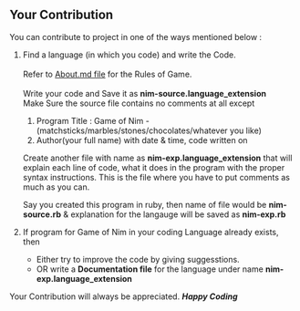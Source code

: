 
## Your Contribution

You can contribute to project in one of the ways mentioned below :

1. Find a language (in which you code) and write the Code.<br/><br/>
   Refer to [About.md file](https://github.com/elMaverick/Single-Heap-Game-of-Nim/blob/master/about.md) for the Rules of Game.<br/><br/>
   Write your code and Save it as **nim-source.language_extension**<br/>
   Make Sure the source file contains no comments at all except
   1. Program Title : Game of Nim - (matchsticks/marbles/stones/chocolates/whatever you like)
   2. Author(your full name) with date & time, code written on<br/>

   Create another file with name as **nim-exp.language_extension** that will explain each
   line of code, what it does in the program with the proper syntax instructions. This is the file where you have to put comments as much as you can.
   
   Say you created this program in ruby, then name of file would be **nim-source.rb**
                    & explanation for the langauge will be saved as **nim-exp.rb**
   
2. If program for Game of Nim in your coding Language already exists, then
   * Either try to improve the code by giving suggesstions.<br/>
   * OR write a **Documentation file** for the language under name **nim-exp.language_extension**<br/>

Your Contribution will always be appreciated. ***Happy Coding***
